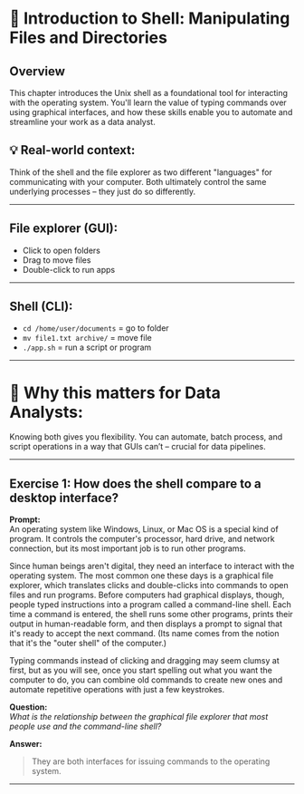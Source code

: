 # 🐚 Introduction to Shell: Manipulating Files and Directories

## Overview
This chapter introduces the Unix shell as a foundational tool for interacting with the operating system. You'll learn the value of typing commands over using graphical interfaces, and how these skills enable you to automate and streamline your work as a data analyst.

## 💡 Real-world context:
Think of the shell and the file explorer as two different "languages" for communicating with your computer. Both ultimately control the same underlying processes – they just do so differently.

---

## File explorer (GUI):
  - Click to open folders
  - Drag to move files
  - Double-click to run apps

---

## Shell (CLI):
  - `cd /home/user/documents` = go to folder
  - `mv file1.txt archive/` = move file
  - `./app.sh` = run a script or program

---

# 🎯 Why this matters for Data Analysts:
Knowing both gives you flexibility. You can automate, batch process, and script operations in a way that GUIs can’t – crucial for data pipelines.


---

## Exercise 1: How does the shell compare to a desktop interface?

**Prompt:**  
An operating system like Windows, Linux, or Mac OS is a special kind of program. It controls the computer's processor, hard drive, and network connection, but its most important job is to run other programs.

Since human beings aren't digital, they need an interface to interact with the operating system. The most common one these days is a graphical file explorer, which translates clicks and double-clicks into commands to open files and run programs. Before computers had graphical displays, though, people typed instructions into a program called a command-line shell. Each time a command is entered, the shell runs some other programs, prints their output in human-readable form, and then displays a prompt to signal that it's ready to accept the next command. (Its name comes from the notion that it's the "outer shell" of the computer.)

Typing commands instead of clicking and dragging may seem clumsy at first, but as you will see, once you start spelling out what you want the computer to do, you can combine old commands to create new ones and automate repetitive operations with just a few keystrokes.

**Question:**  
*What is the relationship between the graphical file explorer that most people use and the command-line shell?*

**Answer:**  
> They are both interfaces for issuing commands to the operating system.

---

